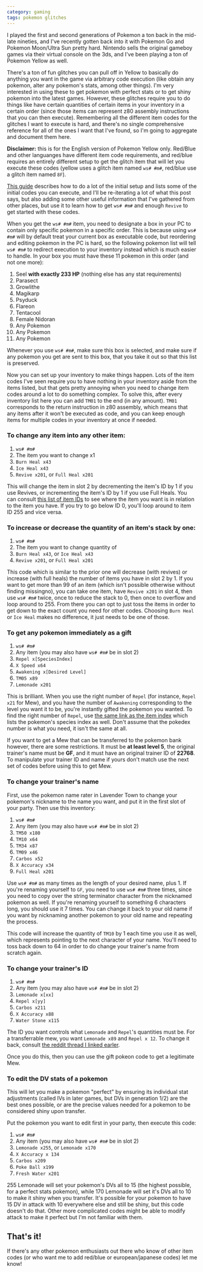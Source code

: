 ```yaml
---
category: gaming
tags: pokemon glitches
---
```


I played the first and second generations of Pokemon a ton back in the mid-late nineties, and I've recently gotten back into it with Pokemon Go and Pokemon Moon/Ultra Sun pretty hard. Nintendo sells the original gameboy games via their virtual console on the 3ds, and I've been playing a ton of Pokemon Yellow as well.

There's a ton of fun glitches you can pull off in Yellow to basically do anything you want in the game via arbitrary code execution (like obtain any pokemon, alter any pokemon's stats, among other things). I'm very interested in using these to get pokemon with perfect stats or to get shiny pokemon into the latest games. However, these glitches require you to do things like have certain quantities of certain items in your inventory in a certain order (since those items can represent z80 assembly instructions that you can then execute). Remembering all the different item codes for the glitches I want to execute is hard, and there's no single comprehensive reference for all of the ones I want that I've found, so I'm going to aggregate and document them here.

**Disclaimer:** this is for the English version of Pokemon Yellow only. Red/Blue and other languanges have different item code requirements, and red/blue requires an entirely different setup to get the glitch item that will let you execute these codes (yellow uses a glitch item named `ws# #m#`, red/blue use a glitch item named `8F`).

[This guide](https://www.reddit.com/r/pokemon/comments/5q8zlg/getting_gen_1_mew_in_yellow_guide_does_not_work/) describes how to do a lot of the initial setup and lists some of the initial codes you can execute, and I'll be re-iterating a lot of what this post says, but also adding some other useful information that I've gathered from other places, but use it to learn how to get `ws# #m#` and enough `Revive` to get started with these codes.

When you get the `ws# #m#` item, you need to designate a box in your PC to contain only specific pokemon in a specific order. This is because using `ws# #m#` will by default treat your current box as executable code, but reordering and editing pokemon in the PC is hard, so the following pokemon list will tell `ws# #m#` to redirect execution to your inventory instead which is much easier to handle. In your box you must have these 11 pokemon in this order (and not one more):

1. Seel **with exactly 233 HP** (nothing else has any stat requirements)
2. Parasect
3. Growlithe
4. Magikarp
5. Psyduck
6. Flareon
7. Tentacool
8. Female Nidoran
9. Any Pokemon
10. Any Pokemon
11. Any Pokemon

Whenever you use `ws# #m#`, make sure this box is selected, and make sure if any pokemon you get are sent to this box, that you take it out so that this list is preserved.

Now you can set up your inventory to make things happen. Lots of the item codes I've seen require you to have nothing in your inventory aside from the items listed, but that gets pretty annoying when you need to change item codes around a lot to do something complex. To solve this, after every inventory list here you can add `TM01` to the end (in any amount). `TM01` corresponds to the return instruction in z80 assembly, which means that any items after it won't be executed as code, and you can keep enough items for multiple codes in your inventory at once if needed.

### To change any item into any other item:

1. `ws# #m#`
2. The item you want to change x1
3. `Burn Heal x43`
4. `Ice Heal x43`
5. `Revive x201`, or `Full Heal x201`

This will change the item in slot 2 by decrementing the item's ID by 1 if you use Revives, or incrementing the item's ID by 1 if you use Full Heals. You can consult [this list of item IDs](https://glitchcity.info/biglist.htm) to see where the item you want is in relation to the item you have. If you try to go below ID 0, you'll loop around to item ID 255 and vice versa.

### To increase or decrease the quantity of an item's stack by one:

1. `ws# #m#`
2. The item you want to change quantity of
3. `Burn Heal x43`, or `Ice Heal x43`
4. `Revive x201`, or `Full Heal x201`

This code which is similar to the prior one will decrease (with revives) or increase (with full heals) the number of items you have in slot 2 by 1. If you want to get more than 99 of an item (which isn't possible otherwise without finding missingno), you can take one item, have `Revive x201` in slot 4, then use `ws# #m#` twice, once to reduce the stack to 0, then once to overflow and loop around to 255. From there you can opt to just toss the items in order to get down to the exact count you need for other codes. Choosing `Burn Heal` or `Ice Heal` makes no difference, it just needs to be one of those.

### To get any pokemon immediately as a gift

1. `ws# #m#`
2. Any item (you may also have `ws# #m#` be in slot 2)
3. `Repel x[SpeciesIndex]`
4. `X Speed x64`
5. `Awakening x[Desired Level]`
6. `TM05 x89`
7. `Lemonade x201`

This is brilliant. When you use the right number of `Repel` (for instance, `Repel x21` for Mew), and you have the number of `Awakening` corresponding to the level you want it to be, you're instantly gifted the pokemon you wanted. To find the right number of `Repel`, use [the same link as the item index](https://glitchcity.info/biglist.htm) which lists the pokemon's species index as well. Don't assume that the pokedex number is what you need, it isn't the same at all.

If you want to get a Mew that can be transferred to the pokemon bank however, there are some restrictions. It must be **at least level 5**, the original trainer's name must be **GF**, and it must have an original trainer ID of **22768**. To manipulate your trainer ID and name if yours don't match use the next set of codes before using this to get Mew.

### To change your trainer's name

First, use the pokemon name rater in Lavender Town to change your pokemon's nickname to the name you want, and put it in the first slot of your party. Then use this inventory:

1. `ws# #m#`
2. Any item (you may also have `ws# #m#` be in slot 2)
3. `TM50 x180`
4. `TM10 x64`
5. `TM34 x87`
6. `TM09 x46`
7. `Carbos x52`
8. `X Accuracy x34`
9. `Full Heal x201`

Use `ws# #m#` as many times as the length of your desired name, plus 1. If you're renaming yourself to `GF`, you need to use `ws# #m#` three times, since you need to copy over the string terminator character from the nicknamed pokemon as well. If you're renaming yourself to something 6 characters long, you should use it 7 times. You can change it back to your old name if you want by nicknaming another pokemon to your old name and repeating the process.

This code will increase the quantity of `TM10` by 1 each time you use it as well, which represents pointing to the next character of your name. You'll need to toss back down to 64 in order to do change your trainer's name from scratch again.

### To change your trainer's ID

1. `ws# #m#`
2. Any item (you may also have `ws# #m#` be in slot 2)
3. `Lemonade x[xx]`
4. `Repel x[yy]`
5. `Carbos x211`
6. `X Accuracy x88`
7. `Water Stone x115`

The ID you want controls what `Lemonade` and `Repel`'s quantities must be. For a transferrable mew, you want `Lemonade x89` and `Repel x 12`. To change it back, consult [the reddit thread I linked earler](https://www.reddit.com/r/pokemon/comments/5q8zlg/getting_gen_1_mew_in_yellow_guide_does_not_work/).

Once you do this, then you can use the gift pokeon code to get a legitimate Mew.

### To edit the DV stats of a pokemon
This will let you make a pokemon "perfect" by ensuring its individual stat adjustments (called IVs in later games, but DVs in generation 1/2) are the best ones possible, or are the precise values needed for a pokemon to be considered shiny upon transfer.

Put the pokemon you want to edit first in your party, then execute this code:

1. `ws# #m#`
2. Any item (you may also have `ws# #m#` be in slot 2)
3. `Lemonade x255`, or `Lemonade x170`
4. `X Accuracy x 134`
5. `Carbos x209`
6. `Poke Ball x199`
7. `Fresh Water x201`

255 Lemonade will set your pokemon's DVs all to 15 (the highest possible, for a perfect stats pokemon), while 170 Lemonade will set it's DVs all to 10 to make it shiny when you transfer. It's possible for your pokemon to have 15 DV in attack with 10 everywhere else and still be shiny, but this code doesn't do that. Other more complicated codes might be able to modify attack to make it perfect but I'm not familiar with them.

## That's it!

If there's any other pokemon enthusiasts out there who know of other item codes (or who want me to add red/blue or european/japanese codes) let me know!
